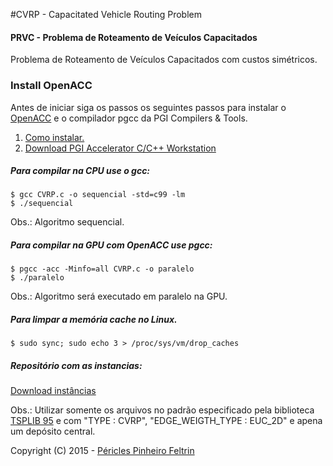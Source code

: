 #CVRP - Capacitated Vehicle Routing Problem
#### PRVC - Problema de Roteamento de Veículos Capacitados
Problema de Roteamento de Veículos Capacitados com custos simétricos. 

### Install OpenACC
Antes de iniciar siga os passos os seguintes passos para instalar o [OpenACC](http://www.openacc.org/) e o compilador pgcc da PGI Compilers & Tools.

1. [Como instalar.](https://www.pgroup.com/doc/pgiinstall.pdf)
2. [Download PGI Accelerator C/C++ Workstation](http://www.pgroup.com/)

##### Para compilar na CPU use o gcc:
```
$ gcc CVRP.c -o sequencial -std=c99 -lm
$ ./sequencial
```
Obs.: Algoritmo sequencial.

##### Para compilar na GPU com OpenACC use pgcc:
```
$ pgcc -acc -Minfo=all CVRP.c -o paralelo
$ ./paralelo
```
Obs.: Algoritmo será executado em paralelo na GPU.

##### Para limpar a memória cache no Linux.
```
$ sudo sync; sudo echo 3 > /proc/sys/vm/drop_caches
```


##### Repositório com as instancias:
[Download instâncias](http://vrp.atd-lab.inf.puc-rio.br/index.php/en/)

Obs.: Utilizar somente os arquivos no padrão especificado pela biblioteca [TSPLIB 95](http://vrp.atd-lab.inf.puc-rio.br/attachments/article/6/TSPLIB%2095.pdf) e com "TYPE : CVRP", "EDGE_WEIGTH_TYPE : EUC_2D" e apena um depósito central.


Copyright (C) 2015 - [Péricles Pinheiro Feltrin](http://periclesfeltrin.com.br/)